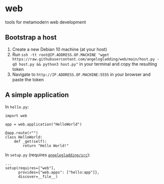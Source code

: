 # web
tools for metamodern web development

## Bootstrap a host

1) Create a new Debian 10 machine (at your host)
2) Run `ssh -tt root@IP.ADDRESS.OF.MACHINE "wget https://raw.githubusercontent.com/angelogladding/web/main/host.py -qO host.py && python3 host.py"` in your terminal and copy the resulting token
3) Navigate to `http://IP.ADDRESS.OF.MACHINE:5555` in your browser and paste the token

## A simple application

In `hello.py`:

    import web

    app = web.application("HelloWorld")

    @app.route(r"")
    class HelloWorld:
        def _get(self):
            return "Hello World!"

In `setup.py` (requires [`angelogladding/src`](https://github.com/angelogladding/src)):

    ...
    setup(requires=["web"],
          provides={"web.apps": ["hello:app"]},
          discover=__file__)
